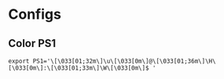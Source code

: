 # Configs

## Color PS1
```
export PS1='\[\033[01;32m\]\u\[\033[0m\]@\[\033[01;36m\]\H\[\033[0m\]:\[\033[01;33m\]\W\[\033[0m\]$ '
```
